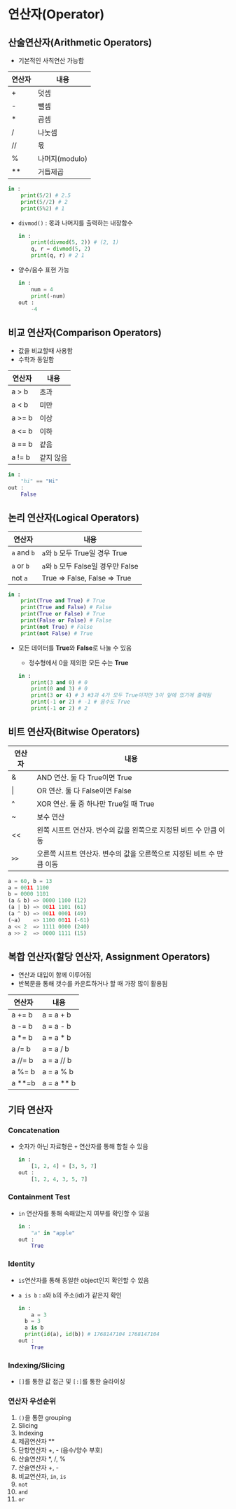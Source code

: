# 연산자(Operator)

## 산술연산자(Arithmetic Operators)

* 기본적인 사칙연산 가능함

| 연산자 | 내용           |
| ------ | -------------- |
| +      | 덧셈           |
| -      | 뺄셈           |
| *      | 곱셈           |
| /      | 나눗셈         |
| //     | 몫             |
| %      | 나머지(modulo) |
| **     | 거듭제곱       |

```python
in : 
    print(5/2) # 2.5
    print(5//2) # 2
    print(5%2) # 1
```

* `divmod()` : 몫과 나머지를 출력하는 내장함수

  ```python
  in : 
      print(divmod(5, 2)) # (2, 1)
      q, r = divmod(5, 2)
      print(q, r) # 2 1
  ```

* 양수/음수 표현 가능

  ```python
  in : 
      num = 4
      print(-num)
  out : 
      -4
  ```

## 비교 연산자(Comparison Operators)

* 값을 비교할때 사용함
* 수학과 동일함

| 연산자 | 내용      |
| ------ | --------- |
| a > b  | 초과      |
| a < b  | 미만      |
| a >= b | 이상      |
| a <= b | 이하      |
| a == b | 같음      |
| a != b | 같지 않음 |

```python
in : 
    "hi" == "Hi"
out : 
    False
```

## 논리 연산자(Logical Operators)

| 연산자      | 내용                                 |
| ----------- | ------------------------------------ |
| `a` and `b` | `a`와 `b` 모두 True일 경우 True      |
| `a` or `b`  | `a`와 `b` 모두  False일 경우만 False |
| not `a`     | True => False, False => True         |

```python
in : 
    print(True and True) # True
    print(True and False) # False
    print(True or False) # True
    print(False or False) # False
    print(not True) # False
    print(not False) # True
```

* 모든 데이터를 **True**와 **False**로 나눌 수 있음

  * 정수형에서 0을 제외한 모든 수는 **True**

  ```python
  in : 
      print(3 and 0) # 0
      print(0 and 3) # 0
      print(3 or 4) # 3 #3과 4가 모두 True이지만 3이 앞에 있기에 출력됨
      print(-1 or 2) # -1 # 음수도 True
      print(-1 or 2) # 2
  ```

## 비트 연산자(Bitwise Operators)

| 연산자 | 내용                                                         |
| ------ | ------------------------------------------------------------ |
| &      | AND 연산. 둘 다 True이면 True                                |
| \|     | OR 연산. 둘 다 False이면 False                               |
| ^      | XOR 연산. 둘 중 하나만 True일 때 True                        |
| ~      | 보수 연산                                                    |
| <<     | 왼쪽 시프트 연산자. 변수의 값을 왼쪽으로 지정된 비트 수 만큼 이동 |
| `>>`   | 오른쪽 시프트 연산자. 변수의 값을 오른쪽으로 지정된 비트 수 만큼 이동 |

```python
a = 60, b = 13
a = 0011 1100
b = 0000 1101
(a & b) => 0000 1100 (12)
(a | b) => 0011 1101 (61)
(a ^ b) => 0011 0001 (49)
(~a)    => 1100 0011 (-61)
a << 2  => 1111 0000 (240)
a >> 2  => 0000 1111 (15)
```

## 복합 연산자(할당 연산자, Assignment Operators)

* 연산과 대입이 함께 이루어짐
* 반복문을 통해 갯수를 카운트하거나 할 때 가장 많이 활용됨

| 연산자  | 내용       |
| ------- | ---------- |
| a += b  | a = a + b  |
| a -= b  | a = a - b  |
| a *= b  | a = a * b  |
| a /= b  | a = a / b  |
| a //= b | a = a // b |
| a %= b  | a = a % b  |
| a **=b  | a = a ** b |

## 기타 연산자

### Concatenation

* 숫자가 아닌 자료형은 `+` 연산자를 통해 합칠 수 있음

  ```python
  in : 
      [1, 2, 4] + [3, 5, 7]
  out : 
      [1, 2, 4, 3, 5, 7]
  ```

### Containment Test

* `in` 연산자를 통해 속해있는지 여부를 확인할 수 있음

  ```python
  in : 
      "a" in "apple"
  out : 
      True
  ```

### Identity

* `is`연산자를 통해 동일한 object인지 확인할 수 있음

* `a is b` : `a`와 `b`의 주소(id)가 같은지 확인

  ```python
  in : 
      a = 3
  	b = 3
  	a is b
  	print(id(a), id(b)) # 1768147104 1768147104
  out : 
      True
  ```

### Indexing/Slicing

* `[]`를 통한 값 접근 및 `[:]`를 통한 슬라이싱



### 연산자 우선순위

1. `()`을 통한 grouping
2. Slicing
3. Indexing
4. 제곱연산자 **
5. 단항연산자 +, - (음수/양수 부호)
6. 산술연산자 *, /, %
7. 산술연산자 +, -
8. 비교연산자, `in`, `is`
9. `not`
10. `and`
11. `or`

